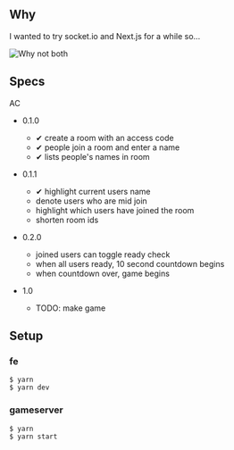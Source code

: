## Why
I wanted to try socket.io and Next.js for a while so...

![Why not both](http://i.imgur.com/IdQ5FQF.png)

## Specs
AC
* 0.1.0
    * ✔ create a room with an access code
    * ✔ people join a room and enter a name
    * ✔ lists people's names in room
* 0.1.1
    * ✔ highlight current users name
    * denote users who are mid join
    * highlight which users have joined the room
    * shorten room ids
    
* 0.2.0  
    * joined users can toggle ready check
    * when all users ready, 10 second countdown begins
    * when countdown over, game begins
    
* 1.0 
    * TODO: make game
    
## Setup
### fe
    $ yarn
    $ yarn dev
    
### gameserver
    $ yarn
    $ yarn start
    
    
    
